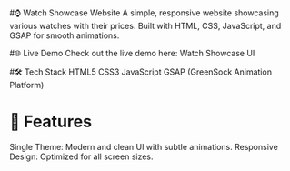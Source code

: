#⌚ Watch Showcase Website
A simple, responsive website showcasing various watches with their prices. Built with HTML, CSS, JavaScript, and GSAP for smooth animations.

#🌐 Live Demo
Check out the live demo here:
Watch Showcase UI

#🛠️ Tech Stack
HTML5
CSS3
JavaScript
GSAP (GreenSock Animation Platform)
# 🎯 Features
Single Theme: Modern and clean UI with subtle animations.
Responsive Design: Optimized for all screen sizes.
